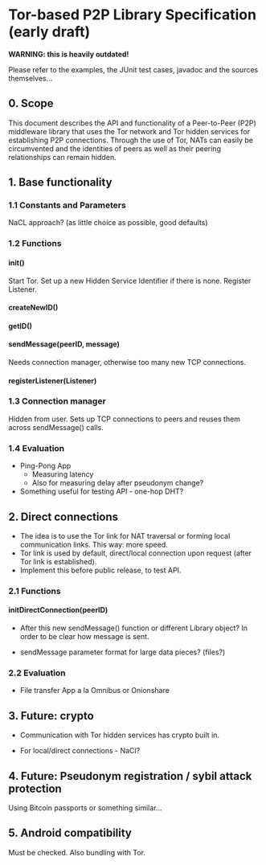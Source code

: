 # Tor-based P2P Library Specification (early draft)

**WARNING: this is heavily outdated!**

Please refer to the examples,
the JUnit test cases, javadoc and the sources themselves...

## 0. Scope

This document describes the API and functionality of a Peer-to-Peer (P2P)
middleware library that uses the Tor network and Tor hidden services for
establishing P2P connections. Through the use of Tor, NATs can easily be
circumvented and the identities of peers as well as their peering
relationships can remain hidden.
  
## 1. Base functionality

### 1.1 Constants and Parameters

  NaCL approach? (as little choice as possible, good defaults)

### 1.2 Functions

#### init()

  Start Tor. Set up a new Hidden Service Identifier if there is none.
  Register Listener.

#### createNewID()

#### getID()

#### sendMessage(peerID, message)
    
  Needs connection manager, otherwise too many new TCP
  connections.

#### registerListener(Listener)

### 1.3 Connection manager

  Hidden from user. Sets up TCP connections to peers and reuses them
  across sendMessage() calls.

### 1.4 Evaluation
  
* Ping-Pong App
  * Measuring latency
  * Also for measuring delay after pseudonym change?
* Something useful for testing API - one-hop DHT?

## 2. Direct connections

* The idea is to use the Tor link for NAT traversal or forming local
  communication links. This way: more speed.
* Tor link is used by default, direct/local connection upon request (after Tor
  link is established).
* Implement this before public release, to test API.
  
### 2.1 Functions

#### initDirectConnection(peerID)

* After this new sendMessage() function or different Library object?
  In order to be clear how message is sent.

* sendMessage parameter format for large data pieces? (files?)

### 2.2 Evaluation

* File transfer App a la Omnibus or Onionshare

## 3. Future: crypto

* Communication with Tor hidden services has crypto built in.

* For local/direct connections - NaCl?

## 4. Future: Pseudonym registration / sybil attack protection

Using Bitcoin passports or something similar...

## 5. Android compatibility

Must be checked. Also bundling with Tor.
